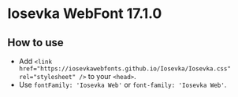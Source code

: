 # Iosevka WebFont 17.1.0

## How to use

- Add `<link href="https://iosevkawebfonts.github.io/Iosevka/Iosevka.css" rel="stylesheet" />` to your `<head>`.
- Use `fontFamily: 'Iosevka Web'` or `font-family: 'Iosevka Web'`.

